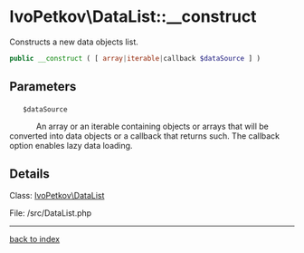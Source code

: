 # IvoPetkov\DataList::__construct

Constructs a new data objects list.

```php
public __construct ( [ array|iterable|callback $dataSource ] )
```

## Parameters

&nbsp;&nbsp;&nbsp;&nbsp;&nbsp;&nbsp;`$dataSource`

&nbsp;&nbsp;&nbsp;&nbsp;&nbsp;&nbsp;&nbsp;&nbsp;&nbsp;&nbsp;&nbsp;&nbsp;An array or an iterable containing objects or arrays that will be converted into data objects or a callback that returns such. The callback option enables lazy data loading.

## Details

Class: [IvoPetkov\DataList](ivopetkov.datalist.class.md)

File: /src/DataList.php

---

[back to index](index.md)

